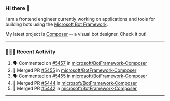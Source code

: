 ### Hi there 👋

I am a frontend engineer currently working on applications and tools for building bots using the [Microsoft Bot Framework](https://dev.botframework.com/).

My latest project is [Composer](https://github.com/microsoft/BotFramework-Composer) -- a visual bot designer. Check it out!

---

### 👨🏻‍💻 Recent Activity

<!--START_SECTION:activity-->
1. 🗣 Commented on [#5457](https://github.com/microsoft/BotFramework-Composer/issues/5457) in [microsoft/BotFramework-Composer](https://github.com/microsoft/BotFramework-Composer)
2. 🎉 Merged PR [#5455](https://github.com/microsoft/BotFramework-Composer/pull/5455) in [microsoft/BotFramework-Composer](https://github.com/microsoft/BotFramework-Composer)
3. 🗣 Commented on [#5455](https://github.com/microsoft/BotFramework-Composer/issues/5455) in [microsoft/BotFramework-Composer](https://github.com/microsoft/BotFramework-Composer)
4. 🎉 Merged PR [#5444](https://github.com/microsoft/BotFramework-Composer/pull/5444) in [microsoft/BotFramework-Composer](https://github.com/microsoft/BotFramework-Composer)
5. 🎉 Merged PR [#5442](https://github.com/microsoft/BotFramework-Composer/pull/5442) in [microsoft/BotFramework-Composer](https://github.com/microsoft/BotFramework-Composer)
<!--END_SECTION:activity-->

---

<!--
**a-b-r-o-w-n/a-b-r-o-w-n** is a ✨ _special_ ✨ repository because its `README.md` (this file) appears on your GitHub profile.

Here are some ideas to get you started:

- 🔭 I’m currently working on ...
- 🌱 I’m currently learning ...
- 👯 I’m looking to collaborate on ...
- 🤔 I’m looking for help with ...
- 💬 Ask me about ...
- 📫 How to reach me: ...
- 😄 Pronouns: ...
- ⚡ Fun fact: ...
-->

